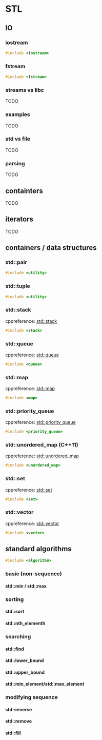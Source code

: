  
# STL

## IO
### iostream
``` cpp
#include <iostream>
```
### fstream
``` cpp
#include <fstream>
```
### streams vs libc
TODO
### examples
TODO
### std vs file
TODO
### parsing
TODO

## containters
TODO
## iterators
TODO

## containers / data structures
### std::pair
``` cpp
#include <utility>
```

### std::tuple
``` cpp
#include <utility>
```

### std::stack
cppreference: [std::stack](http://en.cppreference.com/w/cpp/container/stack)
``` cpp
#include <stack>
```

### std::queue
cppreference: [std::queue](http://en.cppreference.com/w/cpp/container/queue)
``` cpp
#include <queue>
```
### std::map
cppreference: [std::map](http://en.cppreference.com/w/cpp/container/map)
``` cpp
#include <map>
```
### std::priority_queue
cppreference: [std::priority_queue](http://en.cppreference.com/w/cpp/container/priority_queue)
``` cpp
#include <priority_queue>
```
### std::unordered_map (C++11)
cppreference: [std::unordered_map](http://en.cppreference.com/w/cpp/container/unordered_map)
``` cpp
#include <unordered_map>
```
### std::set
cppreference: [std::set](http://en.cppreference.com/w/cpp/container/set)
``` cpp
#include <set>
```

### std::vector
cppreference: [std::vector](http://en.cppreference.com/w/cpp/container/vector)
``` cpp
#include <vector>
```
## standard algorithms
``` cpp
#include <algorithm>
```

### basic (non-sequence)
#### std::min / std::max

### sorting
#### std::sort
#### std::nth_elementh

### searching
#### std::find
#### std::lower_bound
#### std::upper_bound
#### std::min_element/std::max_element

### modifying sequence
#### std::reverse
#### std::remove
#### std::fill

<!--stackedit_data:
eyJoaXN0b3J5IjpbLTE5NTM1NzY2NzZdfQ==
-->